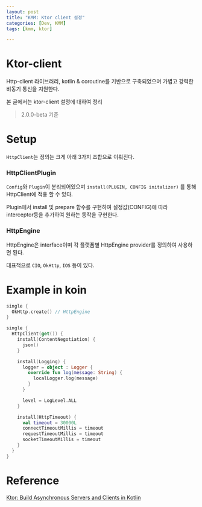 ```yaml
---
layout: post
title: "KMM: Ktor client 설정"
categories: [Dev, KMM]
tags: [kmm, ktor]

---
```


# Ktor-client

Http-client 라이브러리, kotlin & coroutine를 기반으로 구축되었으며 가볍고 강력한 비동기 통신을 지원한다.

본 글에서는 ktor-client 설정에 대하여 정리

> 2.0.0-beta 기준
>

# Setup

`HttpClient`는 정의는 크게 아래 3가지 조합으로 이뤄진다.

### HttpClientPlugin

`Config`와 `Plugin`이 분리되어있으며 `install(PLUGIN, CONFIG initalizer)` 를 통해 HttpClient에 적용 할 수 있다.

Plugin에서 install 및 prepare 함수를 구현하여 설정값(CONFIG)에 따라 interceptor등을 추가하여 원하는 동작을 구현한다.

### HttpEngine

HttpEngine은 interface이며 각 플랫폼별 HttpEngine provider를 정의하여 사용하면 된다.

대표적으로 `CIO`, `OkHttp`, `IOS` 등이 있다.

# Example in koin

```kotlin
single {
  OkHttp.create() // HttpEngine
}

single {
  HttpClient(get()) {
    install(ContentNegotiation) {
      json()
    }

    install(Logging) {
      logger = object : Logger {
        override fun log(message: String) {
          localLogger.log(message)
        }
      }

      level = LogLevel.ALL
    }

    install(HttpTimeout) {
      val timeout = 30000L
      connectTimeoutMillis = timeout
      requestTimeoutMillis = timeout
      socketTimeoutMillis = timeout
    }
  }
}
```

# Reference

[Ktor: Build Asynchronous Servers and Clients in Kotlin](https://ktor.io/)
